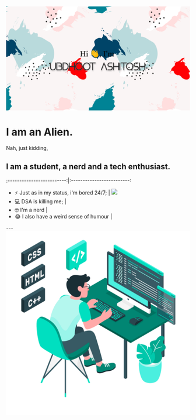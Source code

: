 ![alt image](./github.png)

# I am an Alien.
Nah, just kidding,

## I am a student, a nerd and a tech enthusiast.

:-------------------------:|:-------------------------:
- ⚡ Just as in my status, i'm bored 24/7; |  ![](https://...Ocean.png)
- 💻 DSA is killing me; | 
- 🤓 I'm a nerd |
- 😂 I also have a weird sense of humour |


--- ![alt image](./Freepik_illustration.png)
